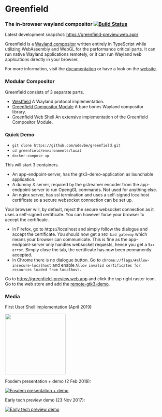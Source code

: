 # Greenfield
### The in-browser wayland compositor [![Build Status](https://travis-ci.org/udevbe/greenfield.svg)](https://travis-ci.org/udevbe/greenfield)

Latest development snapshot: https://greenfield-preview.web.app/

Greenfield is a [Wayland compositor](https://en.wikipedia.org/wiki/Wayland_%28display_server_protocol%29) written entirely
in TypeScript while utilizing WebAssembly and WebGL for the performance critical parts. It can run native Wayland 
applications remotely, or it can run Wayland web applications directly in your browser.


For more information, visit the [documentation](https://greenfield.app/docs/) or have a look on the [website](https://greenfield.app).

### Modular Compositor
Greenfield consists of 3 separate parts.
 - [Westfield](https://github.com/udevbe/westfield) A Wayland protocol implementation.
 - [Greenfield Compositor Module](https://github.com/udevbe/greenfield) A bare bones Wayland compositor library.
 - [Greenfield Web Shell](https://github.com/udevbe/greenfield-webshell) An extensive implementation of the Greenfield Compositor Module.

### Quick Demo
- `git clone https://github.com/udevbe/greenfield.git`
- `cd greenfield/environments/local`
- `docker-compose up`

This will start 3 containers.
- An app-endpoint-server, has the gtk3-demo-application as launchable application.
- A dummy X server, required by the gstreamer encoder from the app-endpoint-server to run OpengGL commands. Not used for anything else.
- An nginx server, has ssl termination and uses a self-signed localhost certificate so a secure websocket connection can be set up.

Your browser will, by default, reject the secure websocket connection as it uses a self-signed certificate. 
You can however force your browser to accept the certificate.
- In Firefox, go to https://localhost and simply follow the dialogue and accept the certificate. You should now get a `502 bad gateway` which means
your browser can communicate. This is fine as the app-endpoint-server only handles websocket requests, hence you get a `5xx error`.
Simply close the tab, the certificate has now been permanently accepted.
- In Chrome there is no dialogue button. Go to `chrome://flags/#allow-insecure-localhost` and enable `Allow invalid certificates for resources loaded from localhost.`

Go to https://greenfield-preview.web.app and click the top right raster icon. Go to the web store and add the [remote-gtk3-demo](https://greenfield-preview.web.app/webstore/remote-gtk3-demo).


### Media

First User Shell implementation (April 2019)

[<img src="https://storage.googleapis.com/greenfield.app/Greenfield_2019-09-11.png" height="200" />](https://storage.googleapis.com/greenfield.app/Greenfield_2019-09-11.png)

Fosdem presentation + demo (2 Feb 2019):

[![Fosdem presentation + demo](https://img.youtube.com/vi/QjJDH7QtlXk/0.jpg)](https://www.youtube.com/watch?v=QjJDH7QtlXk)


Early tech preview demo (23 Nov 2017):

[![Early tech preview demo](https://img.youtube.com/vi/2lyihdFK7EE/0.jpg)](https://www.youtube.com/watch?v=2lyihdFK7EE)
